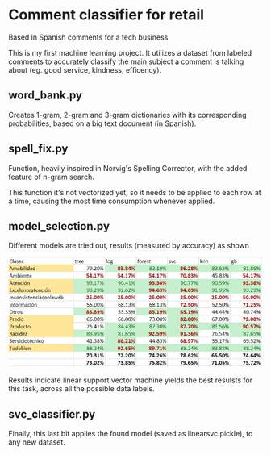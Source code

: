 # Comment classifier for retail
Based in Spanish comments for a tech business

This is my first machine learning project. It utilizes a dataset from labeled comments to accurately classify the main subject a comment is talking about (eg. good service, kindness, efficency).

## word_bank.py
Creates 1-gram, 2-gram and 3-gram dictionaries with its corresponding probabilities, based on a big text document (in Spanish).

## spell_fix.py
Function, heavily inspired in Norvig's Spelling Corrector, with the added feature of n-gram search.

This function it's not vectorized yet, so it needs to be applied to each row at a time, causing the most time consumption whenever applied.

## model_selection.py

Different models are tried out, results (measured by accuracy) as shown

![alt text](https://github.com/irving-m/comment-clasiffier-retail/blob/master/results.JPG?raw=true)

Results indicate linear support vector machine yields the best resulsts for this task, across all the possible data labels.

## svc_classifier.py

Finally, this last bit applies the found model (saved as linearsvc.pickle), to any new dataset.
